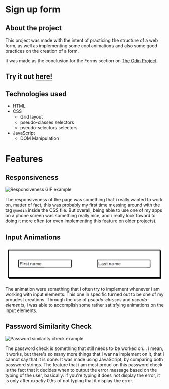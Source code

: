 # Sign up form

## About the project

This project was made with the intent of practicing the structure of a web form, as well as implementing some cool animations and also some good practices on the creation of a form.

It was made as the conclusion for the Forms section on [The Odin Project](https://www.theodinproject.com/lessons/node-path-intermediate-html-and-css-sign-up-form).

## Try it out [here!](https://nicog03.github.io/sign-up-form/)

## Technologies used

- HTML
- CSS
  - Grid layout
  - pseudo-classes selectors
  - pseudo-selectors selectors
- JavaScript
  - DOM Manipulation

# Features

## Responsiveness

![Responsiveness GIF example](https://github.com/Nicog03/sign-up-form/blob/main/readme-gifs/resp.gif)

The responsiveness of the page was something that i really wanted to work on, matter of fact, this was probably my first time messing around with the tag `@media` inside the CSS file. But overall, being able to use one of my apps on a phone screen was something really nice, and i really look foward to doing it more often (or even implementing this feature on older projects).

## Input Animations

![Example of input animation](https://github.com/Nicog03/sign-up-form/blob/main/readme-gifs/anim.gif)

The animation were something that i often try to implement whenever i am working with input elements. This one in specific turned out to be one of my proudest creations. Through the use of _pseudo-classes_ and _pseudo-elements_, i was able to accomplish some rather satisfying animations on the input elements.

## Password Similarity Check

![Password similarity check example](https://github.com/Nicog03/sign-up-form/blob/main/readme-gifs/pass.gif)

The password check is something that still needs to be worked on... i mean, it works, but there's so many more things that i wanna implement on it, that i cannot say that it is done. It was made using JavaScript, by comparing both password strings. The feature that i am most proud on this password check is the fact that it decides when to output the error message based on the typing of the user, basically: if you're typing it does not display the error, it is only after _exactly_ 0,5s of not typing that it display the error.
